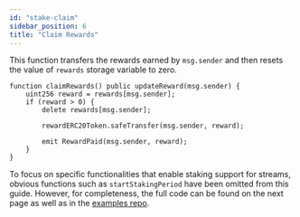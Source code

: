 ```yaml
---
id: "stake-claim"
sidebar_position: 6
title: "Claim Rewards"
---
```


This function transfers the rewards earned by `msg.sender` and then resets the value of `rewards` storage variable to
zero.

```solidity
function claimRewards() public updateReward(msg.sender) {
    uint256 reward = rewards[msg.sender];
    if (reward > 0) {
        delete rewards[msg.sender];

        rewardERC20Token.safeTransfer(msg.sender, reward);

        emit RewardPaid(msg.sender, reward);
    }
}
```

To focus on specific functionalities that enable staking support for streams, obvious functions such as
`startStakingPeriod` have been omitted from this guide. However, for completeness, the full code can be found on the
next page as well as in the
[examples repo](https://github.com/sablier-labs/examples/blob/main/v2/core/StakeSablierNFT.sol).
